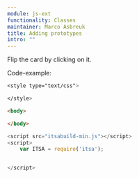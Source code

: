 ```yaml
---
module: js-ext
functionality: Classes
maintainer: Marco Asbreuk
title: Adding prototypes
intro: ""
---
```


<style type="text/css">

</style>

Flip the card by clicking on it. <span class="status"></span>

<div class="container3D">
</div>


<p class="spaced">Code-example:</p>

```css
<style type="text/css">

</style>
```

```html
<body>

</body>
```

```js
<script src="itsabuild-min.js"></script>
<script>
    var ITSA = require('itsa');


</script>
```

<script src="../../dist/itsabuild-min.js"></script>
<script>
    var ITSA = require('itsa'),
        card = document.getElement('#card'),
        statusNode = document.getElement('span.status'),
        DURATION = 2, // sec
        front = true,
        promise, doFlip;

    doFlip = function(e) {
        var deg, runningPromise;
        statusNode.setText('started flipping...');
        front = !front;
        deg = front ? 0.1 : -179.9;
        runningPromise = (promise && !promise.isFulfilled) ? promise.freeze() : Promise.resolve();
        runningPromise.then(
            function(elapsed) {
                var duration = elapsed ? (elapsed/1000) : DURATION;
                promise = card.transition({property: 'transform', value: 'rotateY('+deg+'deg)', duration: duration}, true);
                promise.then(function() {
                    if (!promise.frozen) {
                        statusNode.setText('ready!');
                        if (front) {
                            card.removeInlineStyle('transform');
                        }
                        else {
                            card.setInlineStyle('transform', 'rotateY(-180deg)');
                        }
                    }
                });
            }
        );
    };

    ITSA.Event.after('tap', doFlip, '.container3D');

</script>
